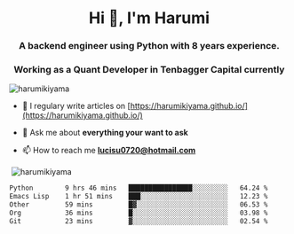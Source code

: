 <h1 align="center">Hi 👋, I'm Harumi</h1>
<h3 align="center">A backend engineer using <b>Python</b> with 8 years experience.</h3>
<h3 align="center">Working as a Quant Developer in <b>Tenbagger Capital</b> currently</h3>

<p align="left"> <img src="https://komarev.com/ghpvc/?username=harumikiyama" alt="harumikiyama" /> </p>


- 📝 I regulary write articles on [https://harumikiyama.github.io/](https://harumikiyama.github.io/)

- 💬 Ask me about **everything your want to ask**

- 📫 How to reach me **lucisu0720@hotmail.com**

<p>&nbsp;<img align="center" src="https://github-readme-stats.vercel.app/api?username=harumikiyama&show_icons=true" alt="harumikiyama" /></p>


<!--START_SECTION:waka-->

```txt
Python        9 hrs 46 mins   ████████████████░░░░░░░░░   64.24 %
Emacs Lisp    1 hr 51 mins    ███░░░░░░░░░░░░░░░░░░░░░░   12.23 %
Other         59 mins         █▓░░░░░░░░░░░░░░░░░░░░░░░   06.53 %
Org           36 mins         █░░░░░░░░░░░░░░░░░░░░░░░░   03.98 %
Git           23 mins         ▓░░░░░░░░░░░░░░░░░░░░░░░░   02.54 %
```

<!--END_SECTION:waka-->
